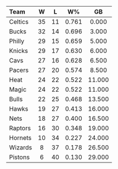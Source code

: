 | Team                             |  W  |  L  |  W%   |   GB   |
|:---------------------------------|:---:|:---:|:-----:|:------:|
| [](/r/bostonceltics) Celtics     | 35  | 11  | 0.761 | 0.000  |
| [](/r/mkebucks) Bucks            | 32  | 14  | 0.696 | 3.000  |
| [](/r/sixers) Philly             | 29  | 15  | 0.659 | 5.000  |
| [](/r/nyknicks) Knicks           | 29  | 17  | 0.630 | 6.000  |
| [](/r/clevelandcavs) Cavs        | 27  | 16  | 0.628 | 6.500  |
| [](/r/pacers) Pacers             | 27  | 20  | 0.574 | 8.500  |
| [](/r/heat) Heat                 | 24  | 22  | 0.522 | 11.000 |
| [](/r/orlandomagic) Magic        | 24  | 22  | 0.522 | 11.000 |
| [](/r/chicagobulls) Bulls        | 22  | 25  | 0.468 | 13.500 |
| [](/r/atlantahawks) Hawks        | 19  | 27  | 0.413 | 16.000 |
| [](/r/gonets) Nets               | 18  | 27  | 0.400 | 16.500 |
| [](/r/torontoraptors) Raptors    | 16  | 30  | 0.348 | 19.000 |
| [](/r/charlottehornets) Hornets  | 10  | 34  | 0.227 | 24.000 |
| [](/r/washingtonwizards) Wizards |  8  | 37  | 0.178 | 26.500 |
| [](/r/detroitpistons) Pistons    |  6  | 40  | 0.130 | 29.000 |